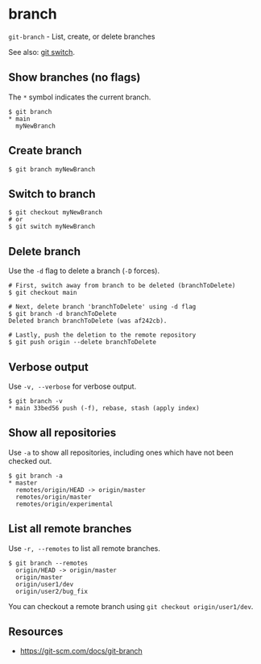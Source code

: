 # branch

`git-branch` - List, create, or delete branches

See also: [git switch](switch.md).

## Show branches (no flags)
The `*` symbol indicates the current branch.
```
$ git branch
* main
  myNewBranch
```

## Create branch
```
$ git branch myNewBranch
```

## Switch to branch
```
$ git checkout myNewBranch
# or
$ git switch myNewBranch
```

## Delete branch
Use the `-d` flag to delete a branch (`-D` forces).

```
# First, switch away from branch to be deleted (branchToDelete)
$ git checkout main

# Next, delete branch 'branchToDelete' using -d flag
$ git branch -d branchToDelete
Deleted branch branchToDelete (was af242cb).

# Lastly, push the deletion to the remote repository
$ git push origin --delete branchToDelete
```

## Verbose output
Use `-v, --verbose` for verbose output.
```
$ git branch -v
* main 33bed56 push (-f), rebase, stash (apply index)
```

## Show all repositories
Use `-a` to show all repositories, including ones which have not been checked out.
```
$ git branch -a
* master
  remotes/origin/HEAD -> origin/master
  remotes/origin/master
  remotes/origin/experimental
```

## List all remote branches
Use `-r, --remotes` to list all remote branches.
```
$ git branch --remotes
  origin/HEAD -> origin/master
  origin/master
  origin/user1/dev
  origin/user2/bug_fix
```

You can checkout a remote branch using `git checkout origin/user1/dev`.

## Resources
- https://git-scm.com/docs/git-branch

